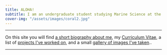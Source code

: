```yaml
---
title: ALOHA!
subtitle: I am an undergraduate student studying Marine Science at the University of Hawaii at Hilo with interests in coral reef morphological plasticity, data science and machine learning. 
cover-img: "/assets/images/coral2.jpg"
---
```


---

On this site you will find [a short biography about me](https://trevornishida.github.io/about), my [Curriculum Vitae](https://trevornishida.github.io/cv), a list of [projects I've worked on](https://trevornishida.github.io/projects), and a small [gallery of images I've taken](https://trevornishida.github.io/gallery)..

---
